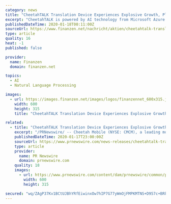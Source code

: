 ```yaml
---
category: news
title: "CheetahTALK Translation Device Experiences Explosive Growth, Plans New Market Expansion"
excerpt: "CheetahTALK is powered by AI technology from Microsoft Azure Cognitive Services, with machine translation and Neural Text-to-Speech capabilities, as well as Automatic Speech Recognition from OrionStar. The palm-sized device translates 42 popular languages including English, Spanish, French, Italian, Chinese, Japanese, Germany and Portuguese ..."
publishedDateTime: 2020-01-18T00:11:00Z
sourceUrl: https://www.finanzen.net/nachricht/aktien/cheetahtalk-translation-device-experiences-explosive-growth-plans-new-market-expansion-8409829
type: article
quality: 16
heat: -1
published: false

provider:
  name: Finanzen
  domain: finanzen.net

topics:
  - AI
  - Natural Language Processing

images:
  - url: https://images.finanzen.net/images/logos/finanzennet_600x315.jpg
    width: 600
    height: 315
    title: "CheetahTALK Translation Device Experiences Explosive Growth, Plans New Market Expansion"

related:
  - title: "CheetahTALK Translation Device Experiences Explosive Growth, Plans New Market Expansion"
    excerpt: "/PRNewswire/ -- Cheetah Mobile (NYSE: CMCM), a leading mobile internet company with global market coverage, announced today that its AI-powered"
    publishedDateTime: 2020-01-17T23:00:00Z
    sourceUrl: https://www.prnewswire.com/news-releases/cheetahtalk-translation-device-experiences-explosive-growth-plans-new-market-expansion-300988836.html
    type: article
    provider:
      name: PR Newswire
      domain: prnewswire.com
    quality: 18
    images:
      - url: https://www.prnewswire.com/content/dam/prnewswire/common/prn_facebook_sharing_logo.jpg
        width: 600
        height: 315

secured: "wq/ZAgP37Kv1BCtUJBhYRfEiwinxOw7hIP7G77yWmOjFMPKMTNS+D957c+BRkv13txuzzqn/WC/87Z6GGFAWZf4SQc3iWe5U+/5dwAdH5C534tl36/bKx2TV5jrndfsuKm+TmbsEwnn5Cj4Tyq4e3jClAhAqbYIdoaIpdCy/pAWmMD4OZC7T21u1V+fyj/7f2RNsuc5KTBATjmalHaVTXdtICHjuWHIns6/muXyju65zoMkWTNUGZgFfbeFgQn4yMeWAcL/JGFxqc9u916SV4rxkx2FfT18L7Efn3jH9hhA=;I6gjs22o76VOzQRT6eWhKA=="
---
```


